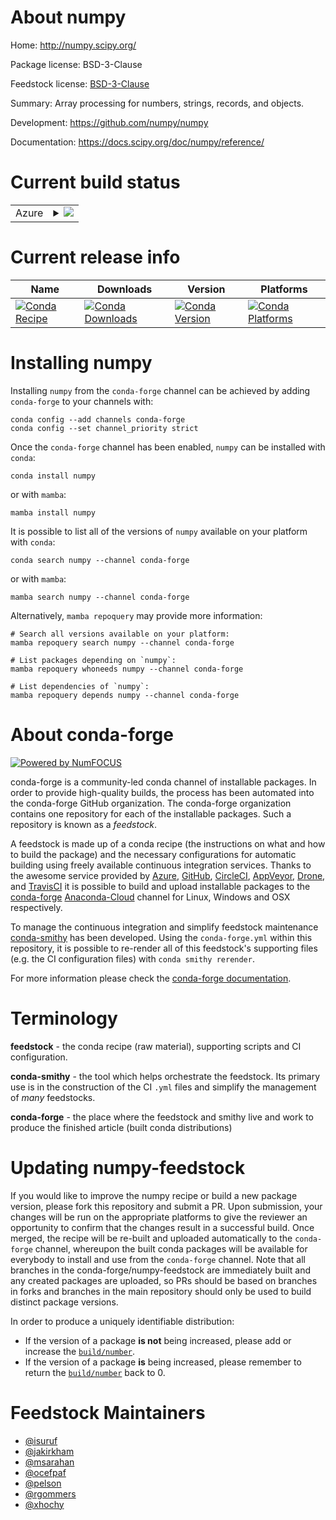 About numpy
===========

Home: http://numpy.scipy.org/

Package license: BSD-3-Clause

Feedstock license: [BSD-3-Clause](https://github.com/conda-forge/numpy-feedstock/blob/main/LICENSE.txt)

Summary: Array processing for numbers, strings, records, and objects.

Development: https://github.com/numpy/numpy

Documentation: https://docs.scipy.org/doc/numpy/reference/

Current build status
====================


<table>
    
  <tr>
    <td>Azure</td>
    <td>
      <details>
        <summary>
          <a href="https://dev.azure.com/conda-forge/feedstock-builds/_build/latest?definitionId=704&branchName=main">
            <img src="https://dev.azure.com/conda-forge/feedstock-builds/_apis/build/status/numpy-feedstock?branchName=main">
          </a>
        </summary>
        <table>
          <thead><tr><th>Variant</th><th>Status</th></tr></thead>
          <tbody><tr>
              <td>linux_64_blas_implblisnumpy1.19python3.7.____cpythonpython_implcpython</td>
              <td>
                <a href="https://dev.azure.com/conda-forge/feedstock-builds/_build/latest?definitionId=704&branchName=main">
                  <img src="https://dev.azure.com/conda-forge/feedstock-builds/_apis/build/status/numpy-feedstock?branchName=main&jobName=linux&configuration=linux_64_blas_implblisnumpy1.19python3.7.____cpythonpython_implcpython" alt="variant">
                </a>
              </td>
            </tr><tr>
              <td>linux_64_blas_implblisnumpy1.19python3.8.____73_pypypython_implpypy</td>
              <td>
                <a href="https://dev.azure.com/conda-forge/feedstock-builds/_build/latest?definitionId=704&branchName=main">
                  <img src="https://dev.azure.com/conda-forge/feedstock-builds/_apis/build/status/numpy-feedstock?branchName=main&jobName=linux&configuration=linux_64_blas_implblisnumpy1.19python3.8.____73_pypypython_implpypy" alt="variant">
                </a>
              </td>
            </tr><tr>
              <td>linux_64_blas_implblisnumpy1.19python3.8.____cpythonpython_implcpython</td>
              <td>
                <a href="https://dev.azure.com/conda-forge/feedstock-builds/_build/latest?definitionId=704&branchName=main">
                  <img src="https://dev.azure.com/conda-forge/feedstock-builds/_apis/build/status/numpy-feedstock?branchName=main&jobName=linux&configuration=linux_64_blas_implblisnumpy1.19python3.8.____cpythonpython_implcpython" alt="variant">
                </a>
              </td>
            </tr><tr>
              <td>linux_64_blas_implblisnumpy1.19python3.9.____73_pypypython_implpypy</td>
              <td>
                <a href="https://dev.azure.com/conda-forge/feedstock-builds/_build/latest?definitionId=704&branchName=main">
                  <img src="https://dev.azure.com/conda-forge/feedstock-builds/_apis/build/status/numpy-feedstock?branchName=main&jobName=linux&configuration=linux_64_blas_implblisnumpy1.19python3.9.____73_pypypython_implpypy" alt="variant">
                </a>
              </td>
            </tr><tr>
              <td>linux_64_blas_implblisnumpy1.19python3.9.____cpythonpython_implcpython</td>
              <td>
                <a href="https://dev.azure.com/conda-forge/feedstock-builds/_build/latest?definitionId=704&branchName=main">
                  <img src="https://dev.azure.com/conda-forge/feedstock-builds/_apis/build/status/numpy-feedstock?branchName=main&jobName=linux&configuration=linux_64_blas_implblisnumpy1.19python3.9.____cpythonpython_implcpython" alt="variant">
                </a>
              </td>
            </tr><tr>
              <td>linux_64_blas_implblisnumpy1.21python3.7.____73_pypypython_implpypy</td>
              <td>
                <a href="https://dev.azure.com/conda-forge/feedstock-builds/_build/latest?definitionId=704&branchName=main">
                  <img src="https://dev.azure.com/conda-forge/feedstock-builds/_apis/build/status/numpy-feedstock?branchName=main&jobName=linux&configuration=linux_64_blas_implblisnumpy1.21python3.7.____73_pypypython_implpypy" alt="variant">
                </a>
              </td>
            </tr><tr>
              <td>linux_64_blas_implmklnumpy1.19python3.7.____cpythonpython_implcpython</td>
              <td>
                <a href="https://dev.azure.com/conda-forge/feedstock-builds/_build/latest?definitionId=704&branchName=main">
                  <img src="https://dev.azure.com/conda-forge/feedstock-builds/_apis/build/status/numpy-feedstock?branchName=main&jobName=linux&configuration=linux_64_blas_implmklnumpy1.19python3.7.____cpythonpython_implcpython" alt="variant">
                </a>
              </td>
            </tr><tr>
              <td>linux_64_blas_implmklnumpy1.19python3.8.____73_pypypython_implpypy</td>
              <td>
                <a href="https://dev.azure.com/conda-forge/feedstock-builds/_build/latest?definitionId=704&branchName=main">
                  <img src="https://dev.azure.com/conda-forge/feedstock-builds/_apis/build/status/numpy-feedstock?branchName=main&jobName=linux&configuration=linux_64_blas_implmklnumpy1.19python3.8.____73_pypypython_implpypy" alt="variant">
                </a>
              </td>
            </tr><tr>
              <td>linux_64_blas_implmklnumpy1.19python3.8.____cpythonpython_implcpython</td>
              <td>
                <a href="https://dev.azure.com/conda-forge/feedstock-builds/_build/latest?definitionId=704&branchName=main">
                  <img src="https://dev.azure.com/conda-forge/feedstock-builds/_apis/build/status/numpy-feedstock?branchName=main&jobName=linux&configuration=linux_64_blas_implmklnumpy1.19python3.8.____cpythonpython_implcpython" alt="variant">
                </a>
              </td>
            </tr><tr>
              <td>linux_64_blas_implmklnumpy1.19python3.9.____73_pypypython_implpypy</td>
              <td>
                <a href="https://dev.azure.com/conda-forge/feedstock-builds/_build/latest?definitionId=704&branchName=main">
                  <img src="https://dev.azure.com/conda-forge/feedstock-builds/_apis/build/status/numpy-feedstock?branchName=main&jobName=linux&configuration=linux_64_blas_implmklnumpy1.19python3.9.____73_pypypython_implpypy" alt="variant">
                </a>
              </td>
            </tr><tr>
              <td>linux_64_blas_implmklnumpy1.19python3.9.____cpythonpython_implcpython</td>
              <td>
                <a href="https://dev.azure.com/conda-forge/feedstock-builds/_build/latest?definitionId=704&branchName=main">
                  <img src="https://dev.azure.com/conda-forge/feedstock-builds/_apis/build/status/numpy-feedstock?branchName=main&jobName=linux&configuration=linux_64_blas_implmklnumpy1.19python3.9.____cpythonpython_implcpython" alt="variant">
                </a>
              </td>
            </tr><tr>
              <td>linux_64_blas_implmklnumpy1.21python3.7.____73_pypypython_implpypy</td>
              <td>
                <a href="https://dev.azure.com/conda-forge/feedstock-builds/_build/latest?definitionId=704&branchName=main">
                  <img src="https://dev.azure.com/conda-forge/feedstock-builds/_apis/build/status/numpy-feedstock?branchName=main&jobName=linux&configuration=linux_64_blas_implmklnumpy1.21python3.7.____73_pypypython_implpypy" alt="variant">
                </a>
              </td>
            </tr><tr>
              <td>linux_64_blas_implnetlibnumpy1.19python3.7.____cpythonpython_implcpython</td>
              <td>
                <a href="https://dev.azure.com/conda-forge/feedstock-builds/_build/latest?definitionId=704&branchName=main">
                  <img src="https://dev.azure.com/conda-forge/feedstock-builds/_apis/build/status/numpy-feedstock?branchName=main&jobName=linux&configuration=linux_64_blas_implnetlibnumpy1.19python3.7.____cpythonpython_implcpython" alt="variant">
                </a>
              </td>
            </tr><tr>
              <td>linux_64_blas_implnetlibnumpy1.19python3.8.____73_pypypython_implpypy</td>
              <td>
                <a href="https://dev.azure.com/conda-forge/feedstock-builds/_build/latest?definitionId=704&branchName=main">
                  <img src="https://dev.azure.com/conda-forge/feedstock-builds/_apis/build/status/numpy-feedstock?branchName=main&jobName=linux&configuration=linux_64_blas_implnetlibnumpy1.19python3.8.____73_pypypython_implpypy" alt="variant">
                </a>
              </td>
            </tr><tr>
              <td>linux_64_blas_implnetlibnumpy1.19python3.8.____cpythonpython_implcpython</td>
              <td>
                <a href="https://dev.azure.com/conda-forge/feedstock-builds/_build/latest?definitionId=704&branchName=main">
                  <img src="https://dev.azure.com/conda-forge/feedstock-builds/_apis/build/status/numpy-feedstock?branchName=main&jobName=linux&configuration=linux_64_blas_implnetlibnumpy1.19python3.8.____cpythonpython_implcpython" alt="variant">
                </a>
              </td>
            </tr><tr>
              <td>linux_64_blas_implnetlibnumpy1.19python3.9.____73_pypypython_implpypy</td>
              <td>
                <a href="https://dev.azure.com/conda-forge/feedstock-builds/_build/latest?definitionId=704&branchName=main">
                  <img src="https://dev.azure.com/conda-forge/feedstock-builds/_apis/build/status/numpy-feedstock?branchName=main&jobName=linux&configuration=linux_64_blas_implnetlibnumpy1.19python3.9.____73_pypypython_implpypy" alt="variant">
                </a>
              </td>
            </tr><tr>
              <td>linux_64_blas_implnetlibnumpy1.19python3.9.____cpythonpython_implcpython</td>
              <td>
                <a href="https://dev.azure.com/conda-forge/feedstock-builds/_build/latest?definitionId=704&branchName=main">
                  <img src="https://dev.azure.com/conda-forge/feedstock-builds/_apis/build/status/numpy-feedstock?branchName=main&jobName=linux&configuration=linux_64_blas_implnetlibnumpy1.19python3.9.____cpythonpython_implcpython" alt="variant">
                </a>
              </td>
            </tr><tr>
              <td>linux_64_blas_implnetlibnumpy1.21python3.7.____73_pypypython_implpypy</td>
              <td>
                <a href="https://dev.azure.com/conda-forge/feedstock-builds/_build/latest?definitionId=704&branchName=main">
                  <img src="https://dev.azure.com/conda-forge/feedstock-builds/_apis/build/status/numpy-feedstock?branchName=main&jobName=linux&configuration=linux_64_blas_implnetlibnumpy1.21python3.7.____73_pypypython_implpypy" alt="variant">
                </a>
              </td>
            </tr><tr>
              <td>linux_64_blas_implopenblasnumpy1.19python3.7.____cpythonpython_implcpython</td>
              <td>
                <a href="https://dev.azure.com/conda-forge/feedstock-builds/_build/latest?definitionId=704&branchName=main">
                  <img src="https://dev.azure.com/conda-forge/feedstock-builds/_apis/build/status/numpy-feedstock?branchName=main&jobName=linux&configuration=linux_64_blas_implopenblasnumpy1.19python3.7.____cpythonpython_implcpython" alt="variant">
                </a>
              </td>
            </tr><tr>
              <td>linux_64_blas_implopenblasnumpy1.19python3.8.____73_pypypython_implpypy</td>
              <td>
                <a href="https://dev.azure.com/conda-forge/feedstock-builds/_build/latest?definitionId=704&branchName=main">
                  <img src="https://dev.azure.com/conda-forge/feedstock-builds/_apis/build/status/numpy-feedstock?branchName=main&jobName=linux&configuration=linux_64_blas_implopenblasnumpy1.19python3.8.____73_pypypython_implpypy" alt="variant">
                </a>
              </td>
            </tr><tr>
              <td>linux_64_blas_implopenblasnumpy1.19python3.8.____cpythonpython_implcpython</td>
              <td>
                <a href="https://dev.azure.com/conda-forge/feedstock-builds/_build/latest?definitionId=704&branchName=main">
                  <img src="https://dev.azure.com/conda-forge/feedstock-builds/_apis/build/status/numpy-feedstock?branchName=main&jobName=linux&configuration=linux_64_blas_implopenblasnumpy1.19python3.8.____cpythonpython_implcpython" alt="variant">
                </a>
              </td>
            </tr><tr>
              <td>linux_64_blas_implopenblasnumpy1.19python3.9.____73_pypypython_implpypy</td>
              <td>
                <a href="https://dev.azure.com/conda-forge/feedstock-builds/_build/latest?definitionId=704&branchName=main">
                  <img src="https://dev.azure.com/conda-forge/feedstock-builds/_apis/build/status/numpy-feedstock?branchName=main&jobName=linux&configuration=linux_64_blas_implopenblasnumpy1.19python3.9.____73_pypypython_implpypy" alt="variant">
                </a>
              </td>
            </tr><tr>
              <td>linux_64_blas_implopenblasnumpy1.19python3.9.____cpythonpython_implcpython</td>
              <td>
                <a href="https://dev.azure.com/conda-forge/feedstock-builds/_build/latest?definitionId=704&branchName=main">
                  <img src="https://dev.azure.com/conda-forge/feedstock-builds/_apis/build/status/numpy-feedstock?branchName=main&jobName=linux&configuration=linux_64_blas_implopenblasnumpy1.19python3.9.____cpythonpython_implcpython" alt="variant">
                </a>
              </td>
            </tr><tr>
              <td>linux_64_blas_implopenblasnumpy1.21python3.7.____73_pypypython_implpypy</td>
              <td>
                <a href="https://dev.azure.com/conda-forge/feedstock-builds/_build/latest?definitionId=704&branchName=main">
                  <img src="https://dev.azure.com/conda-forge/feedstock-builds/_apis/build/status/numpy-feedstock?branchName=main&jobName=linux&configuration=linux_64_blas_implopenblasnumpy1.21python3.7.____73_pypypython_implpypy" alt="variant">
                </a>
              </td>
            </tr><tr>
              <td>linux_aarch64_blas_implnetlibnumpy1.19python3.7.____cpythonpython_implcpython</td>
              <td>
                <a href="https://dev.azure.com/conda-forge/feedstock-builds/_build/latest?definitionId=704&branchName=main">
                  <img src="https://dev.azure.com/conda-forge/feedstock-builds/_apis/build/status/numpy-feedstock?branchName=main&jobName=linux&configuration=linux_aarch64_blas_implnetlibnumpy1.19python3.7.____cpythonpython_implcpython" alt="variant">
                </a>
              </td>
            </tr><tr>
              <td>linux_aarch64_blas_implnetlibnumpy1.19python3.8.____73_pypypython_implpypy</td>
              <td>
                <a href="https://dev.azure.com/conda-forge/feedstock-builds/_build/latest?definitionId=704&branchName=main">
                  <img src="https://dev.azure.com/conda-forge/feedstock-builds/_apis/build/status/numpy-feedstock?branchName=main&jobName=linux&configuration=linux_aarch64_blas_implnetlibnumpy1.19python3.8.____73_pypypython_implpypy" alt="variant">
                </a>
              </td>
            </tr><tr>
              <td>linux_aarch64_blas_implnetlibnumpy1.19python3.8.____cpythonpython_implcpython</td>
              <td>
                <a href="https://dev.azure.com/conda-forge/feedstock-builds/_build/latest?definitionId=704&branchName=main">
                  <img src="https://dev.azure.com/conda-forge/feedstock-builds/_apis/build/status/numpy-feedstock?branchName=main&jobName=linux&configuration=linux_aarch64_blas_implnetlibnumpy1.19python3.8.____cpythonpython_implcpython" alt="variant">
                </a>
              </td>
            </tr><tr>
              <td>linux_aarch64_blas_implnetlibnumpy1.19python3.9.____73_pypypython_implpypy</td>
              <td>
                <a href="https://dev.azure.com/conda-forge/feedstock-builds/_build/latest?definitionId=704&branchName=main">
                  <img src="https://dev.azure.com/conda-forge/feedstock-builds/_apis/build/status/numpy-feedstock?branchName=main&jobName=linux&configuration=linux_aarch64_blas_implnetlibnumpy1.19python3.9.____73_pypypython_implpypy" alt="variant">
                </a>
              </td>
            </tr><tr>
              <td>linux_aarch64_blas_implnetlibnumpy1.19python3.9.____cpythonpython_implcpython</td>
              <td>
                <a href="https://dev.azure.com/conda-forge/feedstock-builds/_build/latest?definitionId=704&branchName=main">
                  <img src="https://dev.azure.com/conda-forge/feedstock-builds/_apis/build/status/numpy-feedstock?branchName=main&jobName=linux&configuration=linux_aarch64_blas_implnetlibnumpy1.19python3.9.____cpythonpython_implcpython" alt="variant">
                </a>
              </td>
            </tr><tr>
              <td>linux_aarch64_blas_implnetlibnumpy1.21python3.7.____73_pypypython_implpypy</td>
              <td>
                <a href="https://dev.azure.com/conda-forge/feedstock-builds/_build/latest?definitionId=704&branchName=main">
                  <img src="https://dev.azure.com/conda-forge/feedstock-builds/_apis/build/status/numpy-feedstock?branchName=main&jobName=linux&configuration=linux_aarch64_blas_implnetlibnumpy1.21python3.7.____73_pypypython_implpypy" alt="variant">
                </a>
              </td>
            </tr><tr>
              <td>linux_aarch64_blas_implopenblasnumpy1.19python3.7.____cpythonpython_implcpython</td>
              <td>
                <a href="https://dev.azure.com/conda-forge/feedstock-builds/_build/latest?definitionId=704&branchName=main">
                  <img src="https://dev.azure.com/conda-forge/feedstock-builds/_apis/build/status/numpy-feedstock?branchName=main&jobName=linux&configuration=linux_aarch64_blas_implopenblasnumpy1.19python3.7.____cpythonpython_implcpython" alt="variant">
                </a>
              </td>
            </tr><tr>
              <td>linux_aarch64_blas_implopenblasnumpy1.19python3.8.____73_pypypython_implpypy</td>
              <td>
                <a href="https://dev.azure.com/conda-forge/feedstock-builds/_build/latest?definitionId=704&branchName=main">
                  <img src="https://dev.azure.com/conda-forge/feedstock-builds/_apis/build/status/numpy-feedstock?branchName=main&jobName=linux&configuration=linux_aarch64_blas_implopenblasnumpy1.19python3.8.____73_pypypython_implpypy" alt="variant">
                </a>
              </td>
            </tr><tr>
              <td>linux_aarch64_blas_implopenblasnumpy1.19python3.8.____cpythonpython_implcpython</td>
              <td>
                <a href="https://dev.azure.com/conda-forge/feedstock-builds/_build/latest?definitionId=704&branchName=main">
                  <img src="https://dev.azure.com/conda-forge/feedstock-builds/_apis/build/status/numpy-feedstock?branchName=main&jobName=linux&configuration=linux_aarch64_blas_implopenblasnumpy1.19python3.8.____cpythonpython_implcpython" alt="variant">
                </a>
              </td>
            </tr><tr>
              <td>linux_aarch64_blas_implopenblasnumpy1.19python3.9.____73_pypypython_implpypy</td>
              <td>
                <a href="https://dev.azure.com/conda-forge/feedstock-builds/_build/latest?definitionId=704&branchName=main">
                  <img src="https://dev.azure.com/conda-forge/feedstock-builds/_apis/build/status/numpy-feedstock?branchName=main&jobName=linux&configuration=linux_aarch64_blas_implopenblasnumpy1.19python3.9.____73_pypypython_implpypy" alt="variant">
                </a>
              </td>
            </tr><tr>
              <td>linux_aarch64_blas_implopenblasnumpy1.19python3.9.____cpythonpython_implcpython</td>
              <td>
                <a href="https://dev.azure.com/conda-forge/feedstock-builds/_build/latest?definitionId=704&branchName=main">
                  <img src="https://dev.azure.com/conda-forge/feedstock-builds/_apis/build/status/numpy-feedstock?branchName=main&jobName=linux&configuration=linux_aarch64_blas_implopenblasnumpy1.19python3.9.____cpythonpython_implcpython" alt="variant">
                </a>
              </td>
            </tr><tr>
              <td>linux_aarch64_blas_implopenblasnumpy1.21python3.7.____73_pypypython_implpypy</td>
              <td>
                <a href="https://dev.azure.com/conda-forge/feedstock-builds/_build/latest?definitionId=704&branchName=main">
                  <img src="https://dev.azure.com/conda-forge/feedstock-builds/_apis/build/status/numpy-feedstock?branchName=main&jobName=linux&configuration=linux_aarch64_blas_implopenblasnumpy1.21python3.7.____73_pypypython_implpypy" alt="variant">
                </a>
              </td>
            </tr><tr>
              <td>linux_ppc64le_blas_implnetlibnumpy1.19python3.7.____cpythonpython_implcpython</td>
              <td>
                <a href="https://dev.azure.com/conda-forge/feedstock-builds/_build/latest?definitionId=704&branchName=main">
                  <img src="https://dev.azure.com/conda-forge/feedstock-builds/_apis/build/status/numpy-feedstock?branchName=main&jobName=linux&configuration=linux_ppc64le_blas_implnetlibnumpy1.19python3.7.____cpythonpython_implcpython" alt="variant">
                </a>
              </td>
            </tr><tr>
              <td>linux_ppc64le_blas_implnetlibnumpy1.19python3.8.____73_pypypython_implpypy</td>
              <td>
                <a href="https://dev.azure.com/conda-forge/feedstock-builds/_build/latest?definitionId=704&branchName=main">
                  <img src="https://dev.azure.com/conda-forge/feedstock-builds/_apis/build/status/numpy-feedstock?branchName=main&jobName=linux&configuration=linux_ppc64le_blas_implnetlibnumpy1.19python3.8.____73_pypypython_implpypy" alt="variant">
                </a>
              </td>
            </tr><tr>
              <td>linux_ppc64le_blas_implnetlibnumpy1.19python3.8.____cpythonpython_implcpython</td>
              <td>
                <a href="https://dev.azure.com/conda-forge/feedstock-builds/_build/latest?definitionId=704&branchName=main">
                  <img src="https://dev.azure.com/conda-forge/feedstock-builds/_apis/build/status/numpy-feedstock?branchName=main&jobName=linux&configuration=linux_ppc64le_blas_implnetlibnumpy1.19python3.8.____cpythonpython_implcpython" alt="variant">
                </a>
              </td>
            </tr><tr>
              <td>linux_ppc64le_blas_implnetlibnumpy1.19python3.9.____73_pypypython_implpypy</td>
              <td>
                <a href="https://dev.azure.com/conda-forge/feedstock-builds/_build/latest?definitionId=704&branchName=main">
                  <img src="https://dev.azure.com/conda-forge/feedstock-builds/_apis/build/status/numpy-feedstock?branchName=main&jobName=linux&configuration=linux_ppc64le_blas_implnetlibnumpy1.19python3.9.____73_pypypython_implpypy" alt="variant">
                </a>
              </td>
            </tr><tr>
              <td>linux_ppc64le_blas_implnetlibnumpy1.19python3.9.____cpythonpython_implcpython</td>
              <td>
                <a href="https://dev.azure.com/conda-forge/feedstock-builds/_build/latest?definitionId=704&branchName=main">
                  <img src="https://dev.azure.com/conda-forge/feedstock-builds/_apis/build/status/numpy-feedstock?branchName=main&jobName=linux&configuration=linux_ppc64le_blas_implnetlibnumpy1.19python3.9.____cpythonpython_implcpython" alt="variant">
                </a>
              </td>
            </tr><tr>
              <td>linux_ppc64le_blas_implnetlibnumpy1.21python3.7.____73_pypypython_implpypy</td>
              <td>
                <a href="https://dev.azure.com/conda-forge/feedstock-builds/_build/latest?definitionId=704&branchName=main">
                  <img src="https://dev.azure.com/conda-forge/feedstock-builds/_apis/build/status/numpy-feedstock?branchName=main&jobName=linux&configuration=linux_ppc64le_blas_implnetlibnumpy1.21python3.7.____73_pypypython_implpypy" alt="variant">
                </a>
              </td>
            </tr><tr>
              <td>linux_ppc64le_blas_implopenblasnumpy1.19python3.7.____cpythonpython_implcpython</td>
              <td>
                <a href="https://dev.azure.com/conda-forge/feedstock-builds/_build/latest?definitionId=704&branchName=main">
                  <img src="https://dev.azure.com/conda-forge/feedstock-builds/_apis/build/status/numpy-feedstock?branchName=main&jobName=linux&configuration=linux_ppc64le_blas_implopenblasnumpy1.19python3.7.____cpythonpython_implcpython" alt="variant">
                </a>
              </td>
            </tr><tr>
              <td>linux_ppc64le_blas_implopenblasnumpy1.19python3.8.____73_pypypython_implpypy</td>
              <td>
                <a href="https://dev.azure.com/conda-forge/feedstock-builds/_build/latest?definitionId=704&branchName=main">
                  <img src="https://dev.azure.com/conda-forge/feedstock-builds/_apis/build/status/numpy-feedstock?branchName=main&jobName=linux&configuration=linux_ppc64le_blas_implopenblasnumpy1.19python3.8.____73_pypypython_implpypy" alt="variant">
                </a>
              </td>
            </tr><tr>
              <td>linux_ppc64le_blas_implopenblasnumpy1.19python3.8.____cpythonpython_implcpython</td>
              <td>
                <a href="https://dev.azure.com/conda-forge/feedstock-builds/_build/latest?definitionId=704&branchName=main">
                  <img src="https://dev.azure.com/conda-forge/feedstock-builds/_apis/build/status/numpy-feedstock?branchName=main&jobName=linux&configuration=linux_ppc64le_blas_implopenblasnumpy1.19python3.8.____cpythonpython_implcpython" alt="variant">
                </a>
              </td>
            </tr><tr>
              <td>linux_ppc64le_blas_implopenblasnumpy1.19python3.9.____73_pypypython_implpypy</td>
              <td>
                <a href="https://dev.azure.com/conda-forge/feedstock-builds/_build/latest?definitionId=704&branchName=main">
                  <img src="https://dev.azure.com/conda-forge/feedstock-builds/_apis/build/status/numpy-feedstock?branchName=main&jobName=linux&configuration=linux_ppc64le_blas_implopenblasnumpy1.19python3.9.____73_pypypython_implpypy" alt="variant">
                </a>
              </td>
            </tr><tr>
              <td>linux_ppc64le_blas_implopenblasnumpy1.19python3.9.____cpythonpython_implcpython</td>
              <td>
                <a href="https://dev.azure.com/conda-forge/feedstock-builds/_build/latest?definitionId=704&branchName=main">
                  <img src="https://dev.azure.com/conda-forge/feedstock-builds/_apis/build/status/numpy-feedstock?branchName=main&jobName=linux&configuration=linux_ppc64le_blas_implopenblasnumpy1.19python3.9.____cpythonpython_implcpython" alt="variant">
                </a>
              </td>
            </tr><tr>
              <td>linux_ppc64le_blas_implopenblasnumpy1.21python3.7.____73_pypypython_implpypy</td>
              <td>
                <a href="https://dev.azure.com/conda-forge/feedstock-builds/_build/latest?definitionId=704&branchName=main">
                  <img src="https://dev.azure.com/conda-forge/feedstock-builds/_apis/build/status/numpy-feedstock?branchName=main&jobName=linux&configuration=linux_ppc64le_blas_implopenblasnumpy1.21python3.7.____73_pypypython_implpypy" alt="variant">
                </a>
              </td>
            </tr><tr>
              <td>osx_64_blas_implacceleratenumpy1.19python3.7.____cpythonpython_implcpython</td>
              <td>
                <a href="https://dev.azure.com/conda-forge/feedstock-builds/_build/latest?definitionId=704&branchName=main">
                  <img src="https://dev.azure.com/conda-forge/feedstock-builds/_apis/build/status/numpy-feedstock?branchName=main&jobName=osx&configuration=osx_64_blas_implacceleratenumpy1.19python3.7.____cpythonpython_implcpython" alt="variant">
                </a>
              </td>
            </tr><tr>
              <td>osx_64_blas_implacceleratenumpy1.19python3.8.____73_pypypython_implpypy</td>
              <td>
                <a href="https://dev.azure.com/conda-forge/feedstock-builds/_build/latest?definitionId=704&branchName=main">
                  <img src="https://dev.azure.com/conda-forge/feedstock-builds/_apis/build/status/numpy-feedstock?branchName=main&jobName=osx&configuration=osx_64_blas_implacceleratenumpy1.19python3.8.____73_pypypython_implpypy" alt="variant">
                </a>
              </td>
            </tr><tr>
              <td>osx_64_blas_implacceleratenumpy1.19python3.8.____cpythonpython_implcpython</td>
              <td>
                <a href="https://dev.azure.com/conda-forge/feedstock-builds/_build/latest?definitionId=704&branchName=main">
                  <img src="https://dev.azure.com/conda-forge/feedstock-builds/_apis/build/status/numpy-feedstock?branchName=main&jobName=osx&configuration=osx_64_blas_implacceleratenumpy1.19python3.8.____cpythonpython_implcpython" alt="variant">
                </a>
              </td>
            </tr><tr>
              <td>osx_64_blas_implacceleratenumpy1.19python3.9.____73_pypypython_implpypy</td>
              <td>
                <a href="https://dev.azure.com/conda-forge/feedstock-builds/_build/latest?definitionId=704&branchName=main">
                  <img src="https://dev.azure.com/conda-forge/feedstock-builds/_apis/build/status/numpy-feedstock?branchName=main&jobName=osx&configuration=osx_64_blas_implacceleratenumpy1.19python3.9.____73_pypypython_implpypy" alt="variant">
                </a>
              </td>
            </tr><tr>
              <td>osx_64_blas_implacceleratenumpy1.19python3.9.____cpythonpython_implcpython</td>
              <td>
                <a href="https://dev.azure.com/conda-forge/feedstock-builds/_build/latest?definitionId=704&branchName=main">
                  <img src="https://dev.azure.com/conda-forge/feedstock-builds/_apis/build/status/numpy-feedstock?branchName=main&jobName=osx&configuration=osx_64_blas_implacceleratenumpy1.19python3.9.____cpythonpython_implcpython" alt="variant">
                </a>
              </td>
            </tr><tr>
              <td>osx_64_blas_implacceleratenumpy1.21python3.7.____73_pypypython_implpypy</td>
              <td>
                <a href="https://dev.azure.com/conda-forge/feedstock-builds/_build/latest?definitionId=704&branchName=main">
                  <img src="https://dev.azure.com/conda-forge/feedstock-builds/_apis/build/status/numpy-feedstock?branchName=main&jobName=osx&configuration=osx_64_blas_implacceleratenumpy1.21python3.7.____73_pypypython_implpypy" alt="variant">
                </a>
              </td>
            </tr><tr>
              <td>osx_64_blas_implblisnumpy1.19python3.7.____cpythonpython_implcpython</td>
              <td>
                <a href="https://dev.azure.com/conda-forge/feedstock-builds/_build/latest?definitionId=704&branchName=main">
                  <img src="https://dev.azure.com/conda-forge/feedstock-builds/_apis/build/status/numpy-feedstock?branchName=main&jobName=osx&configuration=osx_64_blas_implblisnumpy1.19python3.7.____cpythonpython_implcpython" alt="variant">
                </a>
              </td>
            </tr><tr>
              <td>osx_64_blas_implblisnumpy1.19python3.8.____73_pypypython_implpypy</td>
              <td>
                <a href="https://dev.azure.com/conda-forge/feedstock-builds/_build/latest?definitionId=704&branchName=main">
                  <img src="https://dev.azure.com/conda-forge/feedstock-builds/_apis/build/status/numpy-feedstock?branchName=main&jobName=osx&configuration=osx_64_blas_implblisnumpy1.19python3.8.____73_pypypython_implpypy" alt="variant">
                </a>
              </td>
            </tr><tr>
              <td>osx_64_blas_implblisnumpy1.19python3.8.____cpythonpython_implcpython</td>
              <td>
                <a href="https://dev.azure.com/conda-forge/feedstock-builds/_build/latest?definitionId=704&branchName=main">
                  <img src="https://dev.azure.com/conda-forge/feedstock-builds/_apis/build/status/numpy-feedstock?branchName=main&jobName=osx&configuration=osx_64_blas_implblisnumpy1.19python3.8.____cpythonpython_implcpython" alt="variant">
                </a>
              </td>
            </tr><tr>
              <td>osx_64_blas_implblisnumpy1.19python3.9.____73_pypypython_implpypy</td>
              <td>
                <a href="https://dev.azure.com/conda-forge/feedstock-builds/_build/latest?definitionId=704&branchName=main">
                  <img src="https://dev.azure.com/conda-forge/feedstock-builds/_apis/build/status/numpy-feedstock?branchName=main&jobName=osx&configuration=osx_64_blas_implblisnumpy1.19python3.9.____73_pypypython_implpypy" alt="variant">
                </a>
              </td>
            </tr><tr>
              <td>osx_64_blas_implblisnumpy1.19python3.9.____cpythonpython_implcpython</td>
              <td>
                <a href="https://dev.azure.com/conda-forge/feedstock-builds/_build/latest?definitionId=704&branchName=main">
                  <img src="https://dev.azure.com/conda-forge/feedstock-builds/_apis/build/status/numpy-feedstock?branchName=main&jobName=osx&configuration=osx_64_blas_implblisnumpy1.19python3.9.____cpythonpython_implcpython" alt="variant">
                </a>
              </td>
            </tr><tr>
              <td>osx_64_blas_implblisnumpy1.21python3.7.____73_pypypython_implpypy</td>
              <td>
                <a href="https://dev.azure.com/conda-forge/feedstock-builds/_build/latest?definitionId=704&branchName=main">
                  <img src="https://dev.azure.com/conda-forge/feedstock-builds/_apis/build/status/numpy-feedstock?branchName=main&jobName=osx&configuration=osx_64_blas_implblisnumpy1.21python3.7.____73_pypypython_implpypy" alt="variant">
                </a>
              </td>
            </tr><tr>
              <td>osx_64_blas_implmklnumpy1.19python3.7.____cpythonpython_implcpython</td>
              <td>
                <a href="https://dev.azure.com/conda-forge/feedstock-builds/_build/latest?definitionId=704&branchName=main">
                  <img src="https://dev.azure.com/conda-forge/feedstock-builds/_apis/build/status/numpy-feedstock?branchName=main&jobName=osx&configuration=osx_64_blas_implmklnumpy1.19python3.7.____cpythonpython_implcpython" alt="variant">
                </a>
              </td>
            </tr><tr>
              <td>osx_64_blas_implmklnumpy1.19python3.8.____73_pypypython_implpypy</td>
              <td>
                <a href="https://dev.azure.com/conda-forge/feedstock-builds/_build/latest?definitionId=704&branchName=main">
                  <img src="https://dev.azure.com/conda-forge/feedstock-builds/_apis/build/status/numpy-feedstock?branchName=main&jobName=osx&configuration=osx_64_blas_implmklnumpy1.19python3.8.____73_pypypython_implpypy" alt="variant">
                </a>
              </td>
            </tr><tr>
              <td>osx_64_blas_implmklnumpy1.19python3.8.____cpythonpython_implcpython</td>
              <td>
                <a href="https://dev.azure.com/conda-forge/feedstock-builds/_build/latest?definitionId=704&branchName=main">
                  <img src="https://dev.azure.com/conda-forge/feedstock-builds/_apis/build/status/numpy-feedstock?branchName=main&jobName=osx&configuration=osx_64_blas_implmklnumpy1.19python3.8.____cpythonpython_implcpython" alt="variant">
                </a>
              </td>
            </tr><tr>
              <td>osx_64_blas_implmklnumpy1.19python3.9.____73_pypypython_implpypy</td>
              <td>
                <a href="https://dev.azure.com/conda-forge/feedstock-builds/_build/latest?definitionId=704&branchName=main">
                  <img src="https://dev.azure.com/conda-forge/feedstock-builds/_apis/build/status/numpy-feedstock?branchName=main&jobName=osx&configuration=osx_64_blas_implmklnumpy1.19python3.9.____73_pypypython_implpypy" alt="variant">
                </a>
              </td>
            </tr><tr>
              <td>osx_64_blas_implmklnumpy1.19python3.9.____cpythonpython_implcpython</td>
              <td>
                <a href="https://dev.azure.com/conda-forge/feedstock-builds/_build/latest?definitionId=704&branchName=main">
                  <img src="https://dev.azure.com/conda-forge/feedstock-builds/_apis/build/status/numpy-feedstock?branchName=main&jobName=osx&configuration=osx_64_blas_implmklnumpy1.19python3.9.____cpythonpython_implcpython" alt="variant">
                </a>
              </td>
            </tr><tr>
              <td>osx_64_blas_implmklnumpy1.21python3.7.____73_pypypython_implpypy</td>
              <td>
                <a href="https://dev.azure.com/conda-forge/feedstock-builds/_build/latest?definitionId=704&branchName=main">
                  <img src="https://dev.azure.com/conda-forge/feedstock-builds/_apis/build/status/numpy-feedstock?branchName=main&jobName=osx&configuration=osx_64_blas_implmklnumpy1.21python3.7.____73_pypypython_implpypy" alt="variant">
                </a>
              </td>
            </tr><tr>
              <td>osx_64_blas_implnetlibnumpy1.19python3.7.____cpythonpython_implcpython</td>
              <td>
                <a href="https://dev.azure.com/conda-forge/feedstock-builds/_build/latest?definitionId=704&branchName=main">
                  <img src="https://dev.azure.com/conda-forge/feedstock-builds/_apis/build/status/numpy-feedstock?branchName=main&jobName=osx&configuration=osx_64_blas_implnetlibnumpy1.19python3.7.____cpythonpython_implcpython" alt="variant">
                </a>
              </td>
            </tr><tr>
              <td>osx_64_blas_implnetlibnumpy1.19python3.8.____73_pypypython_implpypy</td>
              <td>
                <a href="https://dev.azure.com/conda-forge/feedstock-builds/_build/latest?definitionId=704&branchName=main">
                  <img src="https://dev.azure.com/conda-forge/feedstock-builds/_apis/build/status/numpy-feedstock?branchName=main&jobName=osx&configuration=osx_64_blas_implnetlibnumpy1.19python3.8.____73_pypypython_implpypy" alt="variant">
                </a>
              </td>
            </tr><tr>
              <td>osx_64_blas_implnetlibnumpy1.19python3.8.____cpythonpython_implcpython</td>
              <td>
                <a href="https://dev.azure.com/conda-forge/feedstock-builds/_build/latest?definitionId=704&branchName=main">
                  <img src="https://dev.azure.com/conda-forge/feedstock-builds/_apis/build/status/numpy-feedstock?branchName=main&jobName=osx&configuration=osx_64_blas_implnetlibnumpy1.19python3.8.____cpythonpython_implcpython" alt="variant">
                </a>
              </td>
            </tr><tr>
              <td>osx_64_blas_implnetlibnumpy1.19python3.9.____73_pypypython_implpypy</td>
              <td>
                <a href="https://dev.azure.com/conda-forge/feedstock-builds/_build/latest?definitionId=704&branchName=main">
                  <img src="https://dev.azure.com/conda-forge/feedstock-builds/_apis/build/status/numpy-feedstock?branchName=main&jobName=osx&configuration=osx_64_blas_implnetlibnumpy1.19python3.9.____73_pypypython_implpypy" alt="variant">
                </a>
              </td>
            </tr><tr>
              <td>osx_64_blas_implnetlibnumpy1.19python3.9.____cpythonpython_implcpython</td>
              <td>
                <a href="https://dev.azure.com/conda-forge/feedstock-builds/_build/latest?definitionId=704&branchName=main">
                  <img src="https://dev.azure.com/conda-forge/feedstock-builds/_apis/build/status/numpy-feedstock?branchName=main&jobName=osx&configuration=osx_64_blas_implnetlibnumpy1.19python3.9.____cpythonpython_implcpython" alt="variant">
                </a>
              </td>
            </tr><tr>
              <td>osx_64_blas_implnetlibnumpy1.21python3.7.____73_pypypython_implpypy</td>
              <td>
                <a href="https://dev.azure.com/conda-forge/feedstock-builds/_build/latest?definitionId=704&branchName=main">
                  <img src="https://dev.azure.com/conda-forge/feedstock-builds/_apis/build/status/numpy-feedstock?branchName=main&jobName=osx&configuration=osx_64_blas_implnetlibnumpy1.21python3.7.____73_pypypython_implpypy" alt="variant">
                </a>
              </td>
            </tr><tr>
              <td>osx_64_blas_implopenblasnumpy1.19python3.7.____cpythonpython_implcpython</td>
              <td>
                <a href="https://dev.azure.com/conda-forge/feedstock-builds/_build/latest?definitionId=704&branchName=main">
                  <img src="https://dev.azure.com/conda-forge/feedstock-builds/_apis/build/status/numpy-feedstock?branchName=main&jobName=osx&configuration=osx_64_blas_implopenblasnumpy1.19python3.7.____cpythonpython_implcpython" alt="variant">
                </a>
              </td>
            </tr><tr>
              <td>osx_64_blas_implopenblasnumpy1.19python3.8.____73_pypypython_implpypy</td>
              <td>
                <a href="https://dev.azure.com/conda-forge/feedstock-builds/_build/latest?definitionId=704&branchName=main">
                  <img src="https://dev.azure.com/conda-forge/feedstock-builds/_apis/build/status/numpy-feedstock?branchName=main&jobName=osx&configuration=osx_64_blas_implopenblasnumpy1.19python3.8.____73_pypypython_implpypy" alt="variant">
                </a>
              </td>
            </tr><tr>
              <td>osx_64_blas_implopenblasnumpy1.19python3.8.____cpythonpython_implcpython</td>
              <td>
                <a href="https://dev.azure.com/conda-forge/feedstock-builds/_build/latest?definitionId=704&branchName=main">
                  <img src="https://dev.azure.com/conda-forge/feedstock-builds/_apis/build/status/numpy-feedstock?branchName=main&jobName=osx&configuration=osx_64_blas_implopenblasnumpy1.19python3.8.____cpythonpython_implcpython" alt="variant">
                </a>
              </td>
            </tr><tr>
              <td>osx_64_blas_implopenblasnumpy1.19python3.9.____73_pypypython_implpypy</td>
              <td>
                <a href="https://dev.azure.com/conda-forge/feedstock-builds/_build/latest?definitionId=704&branchName=main">
                  <img src="https://dev.azure.com/conda-forge/feedstock-builds/_apis/build/status/numpy-feedstock?branchName=main&jobName=osx&configuration=osx_64_blas_implopenblasnumpy1.19python3.9.____73_pypypython_implpypy" alt="variant">
                </a>
              </td>
            </tr><tr>
              <td>osx_64_blas_implopenblasnumpy1.19python3.9.____cpythonpython_implcpython</td>
              <td>
                <a href="https://dev.azure.com/conda-forge/feedstock-builds/_build/latest?definitionId=704&branchName=main">
                  <img src="https://dev.azure.com/conda-forge/feedstock-builds/_apis/build/status/numpy-feedstock?branchName=main&jobName=osx&configuration=osx_64_blas_implopenblasnumpy1.19python3.9.____cpythonpython_implcpython" alt="variant">
                </a>
              </td>
            </tr><tr>
              <td>osx_64_blas_implopenblasnumpy1.21python3.7.____73_pypypython_implpypy</td>
              <td>
                <a href="https://dev.azure.com/conda-forge/feedstock-builds/_build/latest?definitionId=704&branchName=main">
                  <img src="https://dev.azure.com/conda-forge/feedstock-builds/_apis/build/status/numpy-feedstock?branchName=main&jobName=osx&configuration=osx_64_blas_implopenblasnumpy1.21python3.7.____73_pypypython_implpypy" alt="variant">
                </a>
              </td>
            </tr><tr>
              <td>osx_arm64_blas_implacceleratenumpy1.19python3.8.____cpython</td>
              <td>
                <a href="https://dev.azure.com/conda-forge/feedstock-builds/_build/latest?definitionId=704&branchName=main">
                  <img src="https://dev.azure.com/conda-forge/feedstock-builds/_apis/build/status/numpy-feedstock?branchName=main&jobName=osx&configuration=osx_arm64_blas_implacceleratenumpy1.19python3.8.____cpython" alt="variant">
                </a>
              </td>
            </tr><tr>
              <td>osx_arm64_blas_implacceleratenumpy1.19python3.9.____cpython</td>
              <td>
                <a href="https://dev.azure.com/conda-forge/feedstock-builds/_build/latest?definitionId=704&branchName=main">
                  <img src="https://dev.azure.com/conda-forge/feedstock-builds/_apis/build/status/numpy-feedstock?branchName=main&jobName=osx&configuration=osx_arm64_blas_implacceleratenumpy1.19python3.9.____cpython" alt="variant">
                </a>
              </td>
            </tr><tr>
              <td>osx_arm64_blas_implnetlibnumpy1.19python3.8.____cpython</td>
              <td>
                <a href="https://dev.azure.com/conda-forge/feedstock-builds/_build/latest?definitionId=704&branchName=main">
                  <img src="https://dev.azure.com/conda-forge/feedstock-builds/_apis/build/status/numpy-feedstock?branchName=main&jobName=osx&configuration=osx_arm64_blas_implnetlibnumpy1.19python3.8.____cpython" alt="variant">
                </a>
              </td>
            </tr><tr>
              <td>osx_arm64_blas_implnetlibnumpy1.19python3.9.____cpython</td>
              <td>
                <a href="https://dev.azure.com/conda-forge/feedstock-builds/_build/latest?definitionId=704&branchName=main">
                  <img src="https://dev.azure.com/conda-forge/feedstock-builds/_apis/build/status/numpy-feedstock?branchName=main&jobName=osx&configuration=osx_arm64_blas_implnetlibnumpy1.19python3.9.____cpython" alt="variant">
                </a>
              </td>
            </tr><tr>
              <td>osx_arm64_blas_implopenblasnumpy1.19python3.8.____cpython</td>
              <td>
                <a href="https://dev.azure.com/conda-forge/feedstock-builds/_build/latest?definitionId=704&branchName=main">
                  <img src="https://dev.azure.com/conda-forge/feedstock-builds/_apis/build/status/numpy-feedstock?branchName=main&jobName=osx&configuration=osx_arm64_blas_implopenblasnumpy1.19python3.8.____cpython" alt="variant">
                </a>
              </td>
            </tr><tr>
              <td>osx_arm64_blas_implopenblasnumpy1.19python3.9.____cpython</td>
              <td>
                <a href="https://dev.azure.com/conda-forge/feedstock-builds/_build/latest?definitionId=704&branchName=main">
                  <img src="https://dev.azure.com/conda-forge/feedstock-builds/_apis/build/status/numpy-feedstock?branchName=main&jobName=osx&configuration=osx_arm64_blas_implopenblasnumpy1.19python3.9.____cpython" alt="variant">
                </a>
              </td>
            </tr><tr>
              <td>win_64_blas_implblisnumpy1.19python3.7.____cpythonpython_implcpython</td>
              <td>
                <a href="https://dev.azure.com/conda-forge/feedstock-builds/_build/latest?definitionId=704&branchName=main">
                  <img src="https://dev.azure.com/conda-forge/feedstock-builds/_apis/build/status/numpy-feedstock?branchName=main&jobName=win&configuration=win_64_blas_implblisnumpy1.19python3.7.____cpythonpython_implcpython" alt="variant">
                </a>
              </td>
            </tr><tr>
              <td>win_64_blas_implblisnumpy1.19python3.8.____73_pypypython_implpypy</td>
              <td>
                <a href="https://dev.azure.com/conda-forge/feedstock-builds/_build/latest?definitionId=704&branchName=main">
                  <img src="https://dev.azure.com/conda-forge/feedstock-builds/_apis/build/status/numpy-feedstock?branchName=main&jobName=win&configuration=win_64_blas_implblisnumpy1.19python3.8.____73_pypypython_implpypy" alt="variant">
                </a>
              </td>
            </tr><tr>
              <td>win_64_blas_implblisnumpy1.19python3.8.____cpythonpython_implcpython</td>
              <td>
                <a href="https://dev.azure.com/conda-forge/feedstock-builds/_build/latest?definitionId=704&branchName=main">
                  <img src="https://dev.azure.com/conda-forge/feedstock-builds/_apis/build/status/numpy-feedstock?branchName=main&jobName=win&configuration=win_64_blas_implblisnumpy1.19python3.8.____cpythonpython_implcpython" alt="variant">
                </a>
              </td>
            </tr><tr>
              <td>win_64_blas_implblisnumpy1.19python3.9.____73_pypypython_implpypy</td>
              <td>
                <a href="https://dev.azure.com/conda-forge/feedstock-builds/_build/latest?definitionId=704&branchName=main">
                  <img src="https://dev.azure.com/conda-forge/feedstock-builds/_apis/build/status/numpy-feedstock?branchName=main&jobName=win&configuration=win_64_blas_implblisnumpy1.19python3.9.____73_pypypython_implpypy" alt="variant">
                </a>
              </td>
            </tr><tr>
              <td>win_64_blas_implblisnumpy1.19python3.9.____cpythonpython_implcpython</td>
              <td>
                <a href="https://dev.azure.com/conda-forge/feedstock-builds/_build/latest?definitionId=704&branchName=main">
                  <img src="https://dev.azure.com/conda-forge/feedstock-builds/_apis/build/status/numpy-feedstock?branchName=main&jobName=win&configuration=win_64_blas_implblisnumpy1.19python3.9.____cpythonpython_implcpython" alt="variant">
                </a>
              </td>
            </tr><tr>
              <td>win_64_blas_implblisnumpy1.21python3.7.____73_pypypython_implpypy</td>
              <td>
                <a href="https://dev.azure.com/conda-forge/feedstock-builds/_build/latest?definitionId=704&branchName=main">
                  <img src="https://dev.azure.com/conda-forge/feedstock-builds/_apis/build/status/numpy-feedstock?branchName=main&jobName=win&configuration=win_64_blas_implblisnumpy1.21python3.7.____73_pypypython_implpypy" alt="variant">
                </a>
              </td>
            </tr><tr>
              <td>win_64_blas_implmklnumpy1.19python3.7.____cpythonpython_implcpython</td>
              <td>
                <a href="https://dev.azure.com/conda-forge/feedstock-builds/_build/latest?definitionId=704&branchName=main">
                  <img src="https://dev.azure.com/conda-forge/feedstock-builds/_apis/build/status/numpy-feedstock?branchName=main&jobName=win&configuration=win_64_blas_implmklnumpy1.19python3.7.____cpythonpython_implcpython" alt="variant">
                </a>
              </td>
            </tr><tr>
              <td>win_64_blas_implmklnumpy1.19python3.8.____73_pypypython_implpypy</td>
              <td>
                <a href="https://dev.azure.com/conda-forge/feedstock-builds/_build/latest?definitionId=704&branchName=main">
                  <img src="https://dev.azure.com/conda-forge/feedstock-builds/_apis/build/status/numpy-feedstock?branchName=main&jobName=win&configuration=win_64_blas_implmklnumpy1.19python3.8.____73_pypypython_implpypy" alt="variant">
                </a>
              </td>
            </tr><tr>
              <td>win_64_blas_implmklnumpy1.19python3.8.____cpythonpython_implcpython</td>
              <td>
                <a href="https://dev.azure.com/conda-forge/feedstock-builds/_build/latest?definitionId=704&branchName=main">
                  <img src="https://dev.azure.com/conda-forge/feedstock-builds/_apis/build/status/numpy-feedstock?branchName=main&jobName=win&configuration=win_64_blas_implmklnumpy1.19python3.8.____cpythonpython_implcpython" alt="variant">
                </a>
              </td>
            </tr><tr>
              <td>win_64_blas_implmklnumpy1.19python3.9.____73_pypypython_implpypy</td>
              <td>
                <a href="https://dev.azure.com/conda-forge/feedstock-builds/_build/latest?definitionId=704&branchName=main">
                  <img src="https://dev.azure.com/conda-forge/feedstock-builds/_apis/build/status/numpy-feedstock?branchName=main&jobName=win&configuration=win_64_blas_implmklnumpy1.19python3.9.____73_pypypython_implpypy" alt="variant">
                </a>
              </td>
            </tr><tr>
              <td>win_64_blas_implmklnumpy1.19python3.9.____cpythonpython_implcpython</td>
              <td>
                <a href="https://dev.azure.com/conda-forge/feedstock-builds/_build/latest?definitionId=704&branchName=main">
                  <img src="https://dev.azure.com/conda-forge/feedstock-builds/_apis/build/status/numpy-feedstock?branchName=main&jobName=win&configuration=win_64_blas_implmklnumpy1.19python3.9.____cpythonpython_implcpython" alt="variant">
                </a>
              </td>
            </tr><tr>
              <td>win_64_blas_implmklnumpy1.21python3.7.____73_pypypython_implpypy</td>
              <td>
                <a href="https://dev.azure.com/conda-forge/feedstock-builds/_build/latest?definitionId=704&branchName=main">
                  <img src="https://dev.azure.com/conda-forge/feedstock-builds/_apis/build/status/numpy-feedstock?branchName=main&jobName=win&configuration=win_64_blas_implmklnumpy1.21python3.7.____73_pypypython_implpypy" alt="variant">
                </a>
              </td>
            </tr><tr>
              <td>win_64_blas_implnetlibnumpy1.19python3.7.____cpythonpython_implcpython</td>
              <td>
                <a href="https://dev.azure.com/conda-forge/feedstock-builds/_build/latest?definitionId=704&branchName=main">
                  <img src="https://dev.azure.com/conda-forge/feedstock-builds/_apis/build/status/numpy-feedstock?branchName=main&jobName=win&configuration=win_64_blas_implnetlibnumpy1.19python3.7.____cpythonpython_implcpython" alt="variant">
                </a>
              </td>
            </tr><tr>
              <td>win_64_blas_implnetlibnumpy1.19python3.8.____73_pypypython_implpypy</td>
              <td>
                <a href="https://dev.azure.com/conda-forge/feedstock-builds/_build/latest?definitionId=704&branchName=main">
                  <img src="https://dev.azure.com/conda-forge/feedstock-builds/_apis/build/status/numpy-feedstock?branchName=main&jobName=win&configuration=win_64_blas_implnetlibnumpy1.19python3.8.____73_pypypython_implpypy" alt="variant">
                </a>
              </td>
            </tr><tr>
              <td>win_64_blas_implnetlibnumpy1.19python3.8.____cpythonpython_implcpython</td>
              <td>
                <a href="https://dev.azure.com/conda-forge/feedstock-builds/_build/latest?definitionId=704&branchName=main">
                  <img src="https://dev.azure.com/conda-forge/feedstock-builds/_apis/build/status/numpy-feedstock?branchName=main&jobName=win&configuration=win_64_blas_implnetlibnumpy1.19python3.8.____cpythonpython_implcpython" alt="variant">
                </a>
              </td>
            </tr><tr>
              <td>win_64_blas_implnetlibnumpy1.19python3.9.____73_pypypython_implpypy</td>
              <td>
                <a href="https://dev.azure.com/conda-forge/feedstock-builds/_build/latest?definitionId=704&branchName=main">
                  <img src="https://dev.azure.com/conda-forge/feedstock-builds/_apis/build/status/numpy-feedstock?branchName=main&jobName=win&configuration=win_64_blas_implnetlibnumpy1.19python3.9.____73_pypypython_implpypy" alt="variant">
                </a>
              </td>
            </tr><tr>
              <td>win_64_blas_implnetlibnumpy1.19python3.9.____cpythonpython_implcpython</td>
              <td>
                <a href="https://dev.azure.com/conda-forge/feedstock-builds/_build/latest?definitionId=704&branchName=main">
                  <img src="https://dev.azure.com/conda-forge/feedstock-builds/_apis/build/status/numpy-feedstock?branchName=main&jobName=win&configuration=win_64_blas_implnetlibnumpy1.19python3.9.____cpythonpython_implcpython" alt="variant">
                </a>
              </td>
            </tr><tr>
              <td>win_64_blas_implnetlibnumpy1.21python3.7.____73_pypypython_implpypy</td>
              <td>
                <a href="https://dev.azure.com/conda-forge/feedstock-builds/_build/latest?definitionId=704&branchName=main">
                  <img src="https://dev.azure.com/conda-forge/feedstock-builds/_apis/build/status/numpy-feedstock?branchName=main&jobName=win&configuration=win_64_blas_implnetlibnumpy1.21python3.7.____73_pypypython_implpypy" alt="variant">
                </a>
              </td>
            </tr><tr>
              <td>win_64_blas_implopenblasnumpy1.19python3.7.____cpythonpython_implcpython</td>
              <td>
                <a href="https://dev.azure.com/conda-forge/feedstock-builds/_build/latest?definitionId=704&branchName=main">
                  <img src="https://dev.azure.com/conda-forge/feedstock-builds/_apis/build/status/numpy-feedstock?branchName=main&jobName=win&configuration=win_64_blas_implopenblasnumpy1.19python3.7.____cpythonpython_implcpython" alt="variant">
                </a>
              </td>
            </tr><tr>
              <td>win_64_blas_implopenblasnumpy1.19python3.8.____73_pypypython_implpypy</td>
              <td>
                <a href="https://dev.azure.com/conda-forge/feedstock-builds/_build/latest?definitionId=704&branchName=main">
                  <img src="https://dev.azure.com/conda-forge/feedstock-builds/_apis/build/status/numpy-feedstock?branchName=main&jobName=win&configuration=win_64_blas_implopenblasnumpy1.19python3.8.____73_pypypython_implpypy" alt="variant">
                </a>
              </td>
            </tr><tr>
              <td>win_64_blas_implopenblasnumpy1.19python3.8.____cpythonpython_implcpython</td>
              <td>
                <a href="https://dev.azure.com/conda-forge/feedstock-builds/_build/latest?definitionId=704&branchName=main">
                  <img src="https://dev.azure.com/conda-forge/feedstock-builds/_apis/build/status/numpy-feedstock?branchName=main&jobName=win&configuration=win_64_blas_implopenblasnumpy1.19python3.8.____cpythonpython_implcpython" alt="variant">
                </a>
              </td>
            </tr><tr>
              <td>win_64_blas_implopenblasnumpy1.19python3.9.____73_pypypython_implpypy</td>
              <td>
                <a href="https://dev.azure.com/conda-forge/feedstock-builds/_build/latest?definitionId=704&branchName=main">
                  <img src="https://dev.azure.com/conda-forge/feedstock-builds/_apis/build/status/numpy-feedstock?branchName=main&jobName=win&configuration=win_64_blas_implopenblasnumpy1.19python3.9.____73_pypypython_implpypy" alt="variant">
                </a>
              </td>
            </tr><tr>
              <td>win_64_blas_implopenblasnumpy1.19python3.9.____cpythonpython_implcpython</td>
              <td>
                <a href="https://dev.azure.com/conda-forge/feedstock-builds/_build/latest?definitionId=704&branchName=main">
                  <img src="https://dev.azure.com/conda-forge/feedstock-builds/_apis/build/status/numpy-feedstock?branchName=main&jobName=win&configuration=win_64_blas_implopenblasnumpy1.19python3.9.____cpythonpython_implcpython" alt="variant">
                </a>
              </td>
            </tr><tr>
              <td>win_64_blas_implopenblasnumpy1.21python3.7.____73_pypypython_implpypy</td>
              <td>
                <a href="https://dev.azure.com/conda-forge/feedstock-builds/_build/latest?definitionId=704&branchName=main">
                  <img src="https://dev.azure.com/conda-forge/feedstock-builds/_apis/build/status/numpy-feedstock?branchName=main&jobName=win&configuration=win_64_blas_implopenblasnumpy1.21python3.7.____73_pypypython_implpypy" alt="variant">
                </a>
              </td>
            </tr>
          </tbody>
        </table>
      </details>
    </td>
  </tr>
</table>

Current release info
====================

| Name | Downloads | Version | Platforms |
| --- | --- | --- | --- |
| [![Conda Recipe](https://img.shields.io/badge/recipe-numpy-green.svg)](https://anaconda.org/conda-forge/numpy) | [![Conda Downloads](https://img.shields.io/conda/dn/conda-forge/numpy.svg)](https://anaconda.org/conda-forge/numpy) | [![Conda Version](https://img.shields.io/conda/vn/conda-forge/numpy.svg)](https://anaconda.org/conda-forge/numpy) | [![Conda Platforms](https://img.shields.io/conda/pn/conda-forge/numpy.svg)](https://anaconda.org/conda-forge/numpy) |

Installing numpy
================

Installing `numpy` from the `conda-forge` channel can be achieved by adding `conda-forge` to your channels with:

```
conda config --add channels conda-forge
conda config --set channel_priority strict
```

Once the `conda-forge` channel has been enabled, `numpy` can be installed with `conda`:

```
conda install numpy
```

or with `mamba`:

```
mamba install numpy
```

It is possible to list all of the versions of `numpy` available on your platform with `conda`:

```
conda search numpy --channel conda-forge
```

or with `mamba`:

```
mamba search numpy --channel conda-forge
```

Alternatively, `mamba repoquery` may provide more information:

```
# Search all versions available on your platform:
mamba repoquery search numpy --channel conda-forge

# List packages depending on `numpy`:
mamba repoquery whoneeds numpy --channel conda-forge

# List dependencies of `numpy`:
mamba repoquery depends numpy --channel conda-forge
```


About conda-forge
=================

[![Powered by
NumFOCUS](https://img.shields.io/badge/powered%20by-NumFOCUS-orange.svg?style=flat&colorA=E1523D&colorB=007D8A)](https://numfocus.org)

conda-forge is a community-led conda channel of installable packages.
In order to provide high-quality builds, the process has been automated into the
conda-forge GitHub organization. The conda-forge organization contains one repository
for each of the installable packages. Such a repository is known as a *feedstock*.

A feedstock is made up of a conda recipe (the instructions on what and how to build
the package) and the necessary configurations for automatic building using freely
available continuous integration services. Thanks to the awesome service provided by
[Azure](https://azure.microsoft.com/en-us/services/devops/), [GitHub](https://github.com/),
[CircleCI](https://circleci.com/), [AppVeyor](https://www.appveyor.com/),
[Drone](https://cloud.drone.io/welcome), and [TravisCI](https://travis-ci.com/)
it is possible to build and upload installable packages to the
[conda-forge](https://anaconda.org/conda-forge) [Anaconda-Cloud](https://anaconda.org/)
channel for Linux, Windows and OSX respectively.

To manage the continuous integration and simplify feedstock maintenance
[conda-smithy](https://github.com/conda-forge/conda-smithy) has been developed.
Using the ``conda-forge.yml`` within this repository, it is possible to re-render all of
this feedstock's supporting files (e.g. the CI configuration files) with ``conda smithy rerender``.

For more information please check the [conda-forge documentation](https://conda-forge.org/docs/).

Terminology
===========

**feedstock** - the conda recipe (raw material), supporting scripts and CI configuration.

**conda-smithy** - the tool which helps orchestrate the feedstock.
                   Its primary use is in the construction of the CI ``.yml`` files
                   and simplify the management of *many* feedstocks.

**conda-forge** - the place where the feedstock and smithy live and work to
                  produce the finished article (built conda distributions)


Updating numpy-feedstock
========================

If you would like to improve the numpy recipe or build a new
package version, please fork this repository and submit a PR. Upon submission,
your changes will be run on the appropriate platforms to give the reviewer an
opportunity to confirm that the changes result in a successful build. Once
merged, the recipe will be re-built and uploaded automatically to the
`conda-forge` channel, whereupon the built conda packages will be available for
everybody to install and use from the `conda-forge` channel.
Note that all branches in the conda-forge/numpy-feedstock are
immediately built and any created packages are uploaded, so PRs should be based
on branches in forks and branches in the main repository should only be used to
build distinct package versions.

In order to produce a uniquely identifiable distribution:
 * If the version of a package **is not** being increased, please add or increase
   the [``build/number``](https://docs.conda.io/projects/conda-build/en/latest/resources/define-metadata.html#build-number-and-string).
 * If the version of a package **is** being increased, please remember to return
   the [``build/number``](https://docs.conda.io/projects/conda-build/en/latest/resources/define-metadata.html#build-number-and-string)
   back to 0.

Feedstock Maintainers
=====================

* [@isuruf](https://github.com/isuruf/)
* [@jakirkham](https://github.com/jakirkham/)
* [@msarahan](https://github.com/msarahan/)
* [@ocefpaf](https://github.com/ocefpaf/)
* [@pelson](https://github.com/pelson/)
* [@rgommers](https://github.com/rgommers/)
* [@xhochy](https://github.com/xhochy/)

